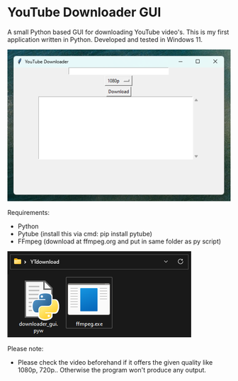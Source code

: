 # YouTube Downloader GUI

A small Python based GUI for downloading YouTube video's. This is my first application written in Python. Developed and tested in Windows 11.

![Interface](/assets/interface.png)

Requirements:
- Python
- Pytube (install this via cmd: pip install pytube)
- FFmpeg (download at ffmpeg.org and put in same folder as py script)

![explanation](/assets/explanation.png)

Please note:
- Please check the video beforehand if it offers the given quality like 1080p, 720p.. Otherwise the program won't produce any output.
